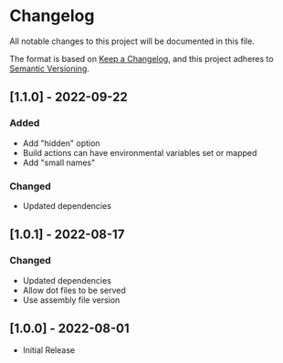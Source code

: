 # Changelog
All notable changes to this project will be documented in this file.

The format is based on [Keep a Changelog](https://keepachangelog.com/en/1.0.0/),
and this project adheres to [Semantic Versioning](https://semver.org/spec/v2.0.0.html).

## [1.1.0] - 2022-09-22

### Added

- Add "hidden" option
- Build actions can have environmental variables set or mapped
- Add "small names"

### Changed

- Updated dependencies

## [1.0.1] - 2022-08-17

### Changed

- Updated dependencies
- Allow dot files to be served
- Use assembly file version

## [1.0.0] - 2022-08-01

- Initial Release
